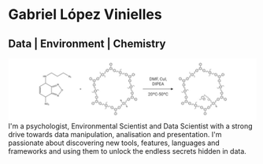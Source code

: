 # Gabriel López Vinielles
## Data | Environment | Chemistry
![Banner](./banner.jpeg)
I'm a psychologist, Environmental Scientist and Data Scientist with a strong drive towards data manipulation, analisation and presentation. I'm passionate about discovering new tools, features, languages and frameworks and using them to unlock the endless secrets hidden in data.
